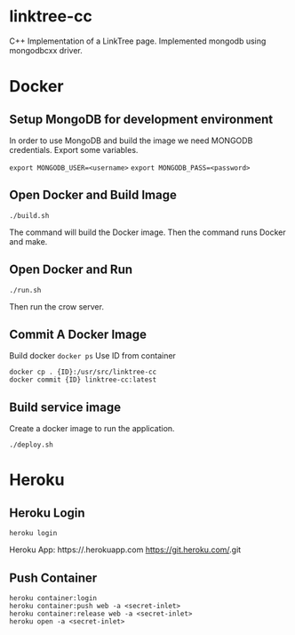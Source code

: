 # linktree-cc

C++ Implementation of a LinkTree page.
Implemented mongodb using mongodbcxx driver.

# Docker

## Setup MongoDB for development environment

In order to use MongoDB and build the image we need MONGODB credentials.
Export some variables.

`export MONGODB_USER=<username>`
`export MONGODB_PASS=<password>`

## Open Docker and Build Image

`./build.sh`

The command will build the Docker image.
Then the command runs Docker and make.

## Open Docker and Run

`./run.sh`

Then run the crow server.

## Commit A Docker Image

Build docker
`docker ps`
Use ID from container
```
docker cp . {ID}:/usr/src/linktree-cc
docker commit {ID} linktree-cc:latest
```

## Build service image
Create a docker image to run the application.

`./deploy.sh`

# Heroku

## Heroku Login

`heroku login`

Heroku App:
https://<secret-inlet>.herokuapp.com
https://git.heroku.com/<secret-inlet>.git

## Push Container
```
heroku container:login
heroku container:push web -a <secret-inlet>
heroku container:release web -a <secret-inlet>
heroku open -a <secret-inlet>
```
